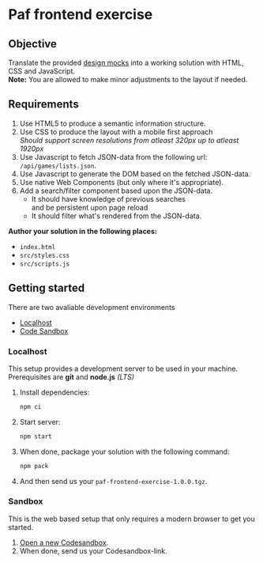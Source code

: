 # Paf frontend exercise

## Objective

Translate the provided [design mocks](./design/) into a working solution with HTML, CSS and JavaScript.  
**Note:** You are allowed to make minor adjustments to the layout if needed.

## Requirements

1. Use HTML5 to produce a semantic information structure.
1. Use CSS to produce the layout with a mobile first approach  
   _Should support screen resolutions from atleast 320px up to atleast 1920px_
1. Use Javascript to fetch JSON-data from the following url: ```/api/games/lists.json```.
1. Use Javascript to generate the DOM based on the fetched JSON-data.
1. Use native Web Components (but only where it's appropriate).
1. Add a search/filter component based upon the JSON-data.
   - It should have knowledge of previous searches  
     and be persistent upon page reload
   - It should filter what's rendered from the JSON-data.  

**Author your solution in the following places:**  
- `index.html`
- `src/styles.css`
- `src/scripts.js`

## Getting started

There are two avaliable development environments
- [Localhost](#localhost)
- [Code Sandbox](#codesandbox)

### Localhost

This setup provides a development server to be used in your machine.  
Prerequisites are **git** and **node.js** _(LTS)_
1. Install dependencies:
    ```bash
    npm ci
    ```
1. Start server:
    ```bash
    npm start
    ```
1. When done, package your solution with the following command:
    ```bash
    npm pack
    ```
1. And then send us your ```paf-frontend-exercise-1.0.0.tgz```.

### Sandbox 
This is the web based setup that only requires a modern browser to get you started.

1. [Open a new Codesandbox](https://codesandbox.io/s/github/AndreasLindbergPAF/paf-frontend-exercise/tree/master/?fontsize=14&hidenavigation=1&theme=dark).
1. When done, send us your Codesandbox-link.
